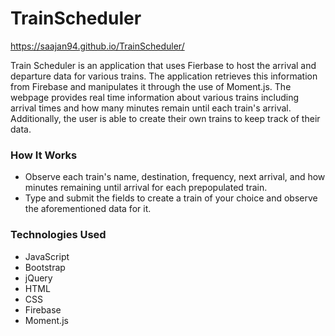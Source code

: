 # TrainScheduler
https://saajan94.github.io/TrainScheduler/

Train Scheduler is an application that uses Fierbase to host the arrival and departure data for various trains. The application retrieves this information from Firebase and manipulates it through the use of Moment.js. The webpage provides real time information about various trains including arrival times and how many minutes remain until each train's arrival. Additionally, the user is able to create their own trains to keep track of their data.

### How It Works
* Observe each train's name, destination, frequency, next arrival, and how minutes remaining until arrival for each prepopulated train.
* Type and submit the fields to create a train of your choice and observe the aforementioned data for it.

### Technologies Used
* JavaScript
* Bootstrap
* jQuery
* HTML
* CSS
* Firebase
* Moment.js

